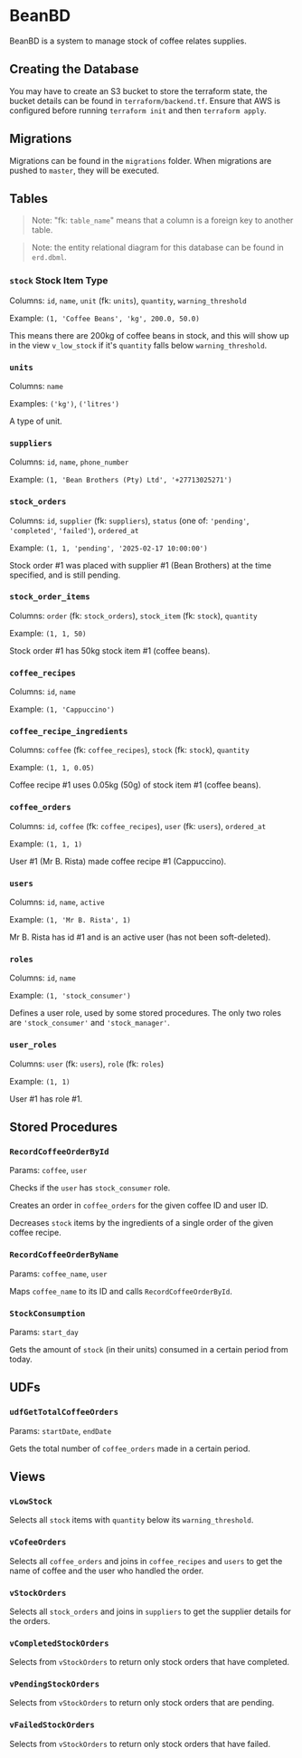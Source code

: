 # BeanBD

BeanBD is a system to manage stock of coffee relates supplies.

## Creating the Database

You may have to create an S3 bucket to store the terraform state, the bucket details can be found in `terraform/backend.tf`. Ensure that AWS is configured before running `terraform init` and then `terraform apply`.

## Migrations

Migrations can be found in the `migrations` folder. When migrations are pushed to `master`, they will be executed.

## Tables

> Note: "fk: `table_name`" means that a column is a foreign key to another table.

> Note: the entity relational diagram for this database can be found in `erd.dbml`.

### `stock` Stock Item Type
Columns: `id`, `name`, `unit` (fk: `units`), `quantity`, `warning_threshold`

Example: `(1, 'Coffee Beans', 'kg', 200.0, 50.0)`

This means there are 200kg of coffee beans in stock, and this will show up in the view `v_low_stock` if it's `quantity` falls below `warning_threshold`.

### `units`
Columns: `name`

Examples: `('kg')`, `('litres')`

A type of unit.

### `suppliers`
Columns: `id`, `name`, `phone_number`

Example: `(1, 'Bean Brothers (Pty) Ltd', '+27713025271')`

### `stock_orders`
Columns: `id`, `supplier` (fk: `suppliers`), `status` (one of: `'pending'`, `'completed'`, `'failed'`), `ordered_at`

Example: `(1, 1, 'pending', '2025-02-17 10:00:00')`

Stock order #1 was placed with supplier #1 (Bean Brothers) at the time specified, and is still pending.

### `stock_order_items`
Columns: `order` (fk: `stock_orders`), `stock_item` (fk: `stock`), `quantity`

Example: `(1, 1, 50)`

Stock order #1 has 50kg stock item #1 (coffee beans).

### `coffee_recipes`
Columns: `id`, `name`

Example: `(1, 'Cappuccino')`

### `coffee_recipe_ingredients`
Columns: `coffee` (fk: `coffee_recipes`), `stock` (fk: `stock`), `quantity`

Example: `(1, 1, 0.05)`

Coffee recipe #1 uses 0.05kg (50g) of stock item #1 (coffee beans).

### `coffee_orders`
Columns: `id`, `coffee` (fk: `coffee_recipes`), `user` (fk: `users`), `ordered_at`

Example: `(1, 1, 1)`

User #1 (Mr B. Rista) made coffee recipe #1 (Cappuccino).

### `users`
Columns: `id`, `name`, `active`

Example: `(1, 'Mr B. Rista', 1)`

Mr B. Rista has id #1 and is an active user (has not been soft-deleted).

### `roles`
Columns: `id`, `name`

Example: `(1, 'stock_consumer')`

Defines a user role, used by some stored procedures. The only two roles are `'stock_consumer'` and `'stock_manager'`.

### `user_roles`
Columns: `user` (fk: `users`), `role` (fk: `roles`)

Example: `(1, 1)`

User #1 has role #1.

## Stored Procedures

### `RecordCoffeeOrderById`

Params: `coffee`, `user`

Checks if the `user` has `stock_consumer` role. 

Creates an order in `coffee_orders` for the given coffee ID and user ID.

Decreases `stock` items by the ingredients of a single order of the given coffee recipe.

### `RecordCoffeeOrderByName`

Params: `coffee_name`, `user`

Maps `coffee_name` to its ID and calls `RecordCoffeeOrderById`.

### `StockConsumption`
 
Params: `start_day`
 
Gets the amount of `stock` (in their units) consumed in a certain period from today.

## UDFs
 
### `udfGetTotalCoffeeOrders`
 
Params: `startDate`, `endDate`
 
Gets the total number of `coffee_orders` made in a certain period.

## Views

### `vLowStock`

Selects all `stock` items with `quantity` below its `warning_threshold`.

### `vCofeeOrders`

Selects all `coffee_orders` and joins in `coffee_recipes` and `users` to get the name of coffee and the user who handled the order.

### `vStockOrders`

Selects all `stock_orders` and joins in `suppliers` to get the supplier details for the orders.

### `vCompletedStockOrders`

Selects from `vStockOrders` to return only stock orders that have completed.

### `vPendingStockOrders`

Selects from `vStockOrders` to return only stock orders that are pending.

### `vFailedStockOrders`

Selects from `vStockOrders` to return only stock orders that have failed.
 